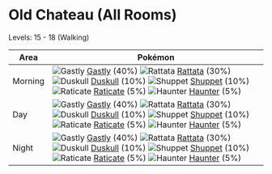 # Old Chateau (All Rooms)
Levels: 15 - 18 (Walking)

Area       | Pokémon
---        | ---
Morning    | ![][092]  [Gastly] (40%) ![][019]  [Rattata] (30%) ![][355]  [Duskull] (10%)  ![][353]  [Shuppet] (10%) ![][020]  [Raticate] (5%) ![][093]  [Haunter] (5%)<br>
Day        | ![][092]  [Gastly] (40%) ![][019]  [Rattata] (30%) ![][355]  [Duskull] (10%)  ![][353]  [Shuppet] (10%) ![][020]  [Raticate] (5%) ![][093]  [Haunter] (5%)<br>
Night      | ![][092]  [Gastly] (40%) ![][019]  [Rattata] (30%) ![][355]  [Duskull] (10%)  ![][353]  [Shuppet] (10%) ![][020]  [Raticate] (5%) ![][093]  [Haunter] (5%)<br>


[019]: https://raw.githubusercontent.com/PokeAPI/sprites/master/sprites/pokemon/19.png "Rattata"
[020]: https://raw.githubusercontent.com/PokeAPI/sprites/master/sprites/pokemon/20.png "Raticate"
[092]: https://raw.githubusercontent.com/PokeAPI/sprites/master/sprites/pokemon/92.png "Gastly"
[093]: https://raw.githubusercontent.com/PokeAPI/sprites/master/sprites/pokemon/93.png "Haunter"
[353]: https://raw.githubusercontent.com/PokeAPI/sprites/master/sprites/pokemon/353.png "Shuppet"
[355]: https://raw.githubusercontent.com/PokeAPI/sprites/master/sprites/pokemon/355.png "Duskull"
[Rattata]: /pokemon_changes/019/
[Raticate]: /pokemon_changes/020/
[Gastly]: /pokemon_changes/092/
[Haunter]: /pokemon_changes/093/
[Shuppet]: /pokemon_changes/353/
[Duskull]: /pokemon_changes/355/
